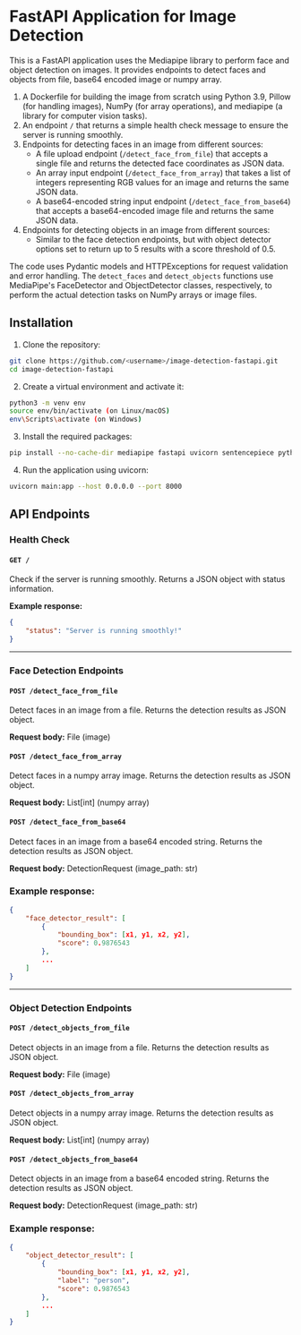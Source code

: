  # FastAPI Application for Image Detection

This is a FastAPI application uses the Mediapipe library to perform face and object detection on images. It provides endpoints to detect faces and objects from file, base64 encoded image or numpy array.


1. A Dockerfile for building the image from scratch using Python 3.9, Pillow (for handling images), NumPy (for array operations), and mediapipe (a library for computer vision tasks).
2. An endpoint `/` that returns a simple health check message to ensure the server is running smoothly.
3. Endpoints for detecting faces in an image from different sources:
	* A file upload endpoint (`/detect_face_from_file`) that accepts a single file and returns the detected face coordinates as JSON data.
	* An array input endpoint (`/detect_face_from_array`) that takes a list of integers representing RGB values for an image and returns the same JSON data.
	* A base64-encoded string input endpoint (`/detect_face_from_base64`) that accepts a base64-encoded image file and returns the same JSON data.
4. Endpoints for detecting objects in an image from different sources:
	* Similar to the face detection endpoints, but with object detector options set to return up to 5 results with a score threshold of 0.5.

The code uses Pydantic models and HTTPExceptions for request validation and error handling. The `detect_faces` and `detect_objects` functions use MediaPipe's FaceDetector and ObjectDetector classes, respectively, to perform the actual detection tasks on NumPy arrays or image files.

## Installation

1. Clone the repository:
```bash
git clone https://github.com/<username>/image-detection-fastapi.git
cd image-detection-fastapi
```
2. Create a virtual environment and activate it:
```bash
python3 -m venv env
source env/bin/activate (on Linux/macOS)
env\Scripts\activate (on Windows)
```
3. Install the required packages:
```bash
pip install --no-cache-dir mediapipe fastapi uvicorn sentencepiece python-multipart
```
4. Run the application using uvicorn:
```bash
uvicorn main:app --host 0.0.0.0 --port 8000
```
## API Endpoints

### Health Check

#### `GET /`

Check if the server is running smoothly. Returns a JSON object with status information.

**Example response:**
```json
{
    "status": "Server is running smoothly!"
}
```
---

### Face Detection Endpoints

#### `POST /detect_face_from_file`

Detect faces in an image from a file. Returns the detection results as JSON object.

**Request body:** File (image)


#### `POST /detect_face_from_array`

Detect faces in a numpy array image. Returns the detection results as JSON object.

**Request body:** List[int] (numpy array)


#### `POST /detect_face_from_base64`

Detect faces in an image from a base64 encoded string. Returns the detection results as JSON object.

**Request body:** DetectionRequest (image\_path: str)

### Example response:

```json
{
    "face_detector_result": [
        {
            "bounding_box": [x1, y1, x2, y2],
            "score": 0.9876543
        },
        ...
    ]
}
```
---

### Object Detection Endpoints

#### `POST /detect_objects_from_file`

Detect objects in an image from a file. Returns the detection results as JSON object.

**Request body:** File (image)


#### `POST /detect_objects_from_array`

Detect objects in a numpy array image. Returns the detection results as JSON object.

**Request body:** List[int] (numpy array)



#### `POST /detect_objects_from_base64`

Detect objects in an image from a base64 encoded string. Returns the detection results as JSON object.

**Request body:** DetectionRequest (image\_path: str)

### Example response:
```json
{
    "object_detector_result": [
        {
            "bounding_box": [x1, y1, x2, y2],
            "label": "person",
            "score": 0.9876543
        },
        ...
    ]
}
```